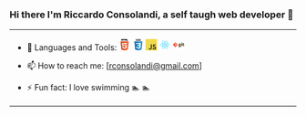 ### Hi there I'm Riccardo Consolandi, a self taugh web developer 👋


<table width="100%"> 
  <td width="50%">
      
- 🔨  Languages and Tools:  <img src="https://raw.githubusercontent.com/github/explore/80688e429a7d4ef2fca1e82350fe8e3517d3494d/topics/html/html.png" width="20px" alt="html"/> <img src="https://raw.githubusercontent.com/github/explore/80688e429a7d4ef2fca1e82350fe8e3517d3494d/topics/css/css.png" width="20px" alt="css" /> <img src="https://raw.githubusercontent.com/github/explore/80688e429a7d4ef2fca1e82350fe8e3517d3494d/topics/javascript/javascript.png" width="20px" alt="javascript"/> <img src="https://raw.githubusercontent.com/github/explore/80688e429a7d4ef2fca1e82350fe8e3517d3494d/topics/react/react.png" width="20px" alt="react" /> <img src="https://raw.githubusercontent.com/github/explore/80688e429a7d4ef2fca1e82350fe8e3517d3494d/topics/git/git.png" width="20px" alt="git" />
- 📫 How to reach me: [rconsolandi@gmail.com]
- ⚡ Fun fact: I love swimming  🏊 🏊 

  </td>
